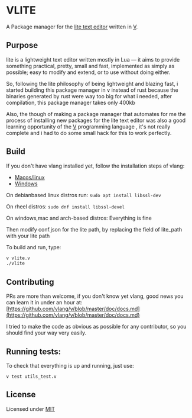 # VLITE

A Package manager for the [lite text editor](https://github.com/rxi/lite) written in [V](https://vlang.io).

## Purpose

lite is a lightweight text editor written mostly in Lua — it aims to provide something practical, pretty, small and fast, implemented as simply as possible; easy to modify and extend, or to use without doing either.

So, following the lite philosophy of being lightweight and blazing fast, i started building this package manager in v instead of rust because the binaries generated by rust were way too big for what i needed, after compilation, this package manager takes only 400kb 

Also, the though of making a package manager that automates for me the process of installing new packages for the lite text editor was also a good learning opportunity of the [V](https://vlang.io) programming language , it's not really complete and i had to do some small hack for this to work perfectly.

## Build

If you don't have vlang installed yet, follow the installation steps of vlang: 
- [Macos/linux](https://github.com/vlang/v/wiki/Installing-a-C-compiler-on-Linux-and-macOS)
- [Windows](https://github.com/vlang/v/wiki/Installing-a-C-compiler-on-Windows)

On debianbased linux distros run: `sudo apt install libssl-dev`

On rheel distros: `sudo dnf install libssl-devel`

On windows,mac and arch-based distros: Everything is fine

Then modify conf.json for the lite path, by replacing the field of lite_path with your lite path

To build and run, type:
```bash
v vlite.v
./vlite
```
## Contributing
PRs are more than welcome, if you don't know yet vlang, good news you can learn it in under an hour at: [https://github.com/vlang/v/blob/master/doc/docs.md](https://github.com/vlang/v/blob/master/doc/docs.md)

I tried to make the code as obvious as possible for any contributor, so you should find your way very easily.

## Running tests:

To check that everything is up and running, just use:

` v test utils_test.v `

## License

Licensed under [MIT](LICENSE)
